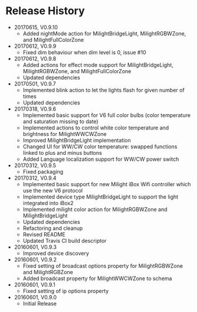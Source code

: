 # Release History

* 20170615, V0.9.10
    * Added nightMode action for MilightBridgeLight, MilightRGBWZone, and MilightFullColorZone
* 20170612, V0.9.9
    * Fixed dim behaviour when dim level is 0, issue #10
* 20170612, V0.9.8
    * Added actions for effect mode support for MilightBridgeLight, MilightRGBWZone, and MilightFullColorZone
    * Updated dependencies 
* 20170501, V0.9.7
    * Implemented blink action to let the lights flash for given number of times
    * Updated dependencies
* 20170318, V0.9.6
    * Implemented basic support for V6 full color bulbs (color temperature and saturation missing to date)
    * Implemented actions to control white color temperature and brightness for MilightWWCWZone
    * Improved MilightBridgeLight implementation
    * Changed UI for WW/CW color temperature: swapped functions linked to plus and minus buttons
    * Added Language localization support for WW/CW power switch
* 20170312, V0.9.5
    * Fixed packaging
* 20170312, V0.9.4
    * Implemented basic support for new Milight iBox Wifi controller which use the new V6 protocol
    * Implemented device type MilightBridgeLight to support the light integrated into iBox2
    * Implemented milight color action for MilightRGBWZone and MilightBridgeLight
    * Updated dependencies
    * Refactoring and cleanup
    * Revised README
    * Updated Travis CI build descriptor
* 20160601, V0.9.3
    * Improved device discovery
* 20160601, V0.9.2
    * Fixed setting of broadcast options property for MilightRGBWZone and MilightRGBZone
    * Added broadcast property for MilightWWCWZone to schema
* 20160601, V0.9.1
    * Fixed setting of ip options property     
* 20160601, V0.9.0
    * Initial Release